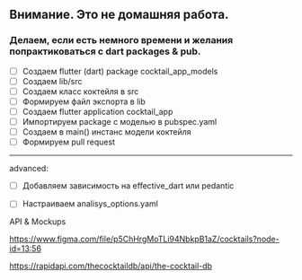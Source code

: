 
## Внимание. Это не домашняя работа. 

### Делаем, если есть немного времени и желания попрактиковаться с dart packages & pub.

- [ ] Создаем flutter (dart) package cocktail_app_models
- [ ] Создаем lib/src
- [ ] Создаем класс коктейля в src
- [ ] Формируем файл экспорта в lib
- [ ] Создаем flutter application cocktail_app
- [ ] Импортируем package с моделью в pubspec.yaml
- [ ] Создаем в main() инстанс модели коктейля
- [ ] Формируем pull request

---

advanced:

- [ ] Добавляем зависимость на effective_dart или pedantic
- [ ] Настраиваем analisys_options.yaml


API & Mockups

https://www.figma.com/file/p5ChHrgMoTLi94NbkpB1aZ/cocktails?node-id=13:56

https://rapidapi.com/thecocktaildb/api/the-cocktail-db
